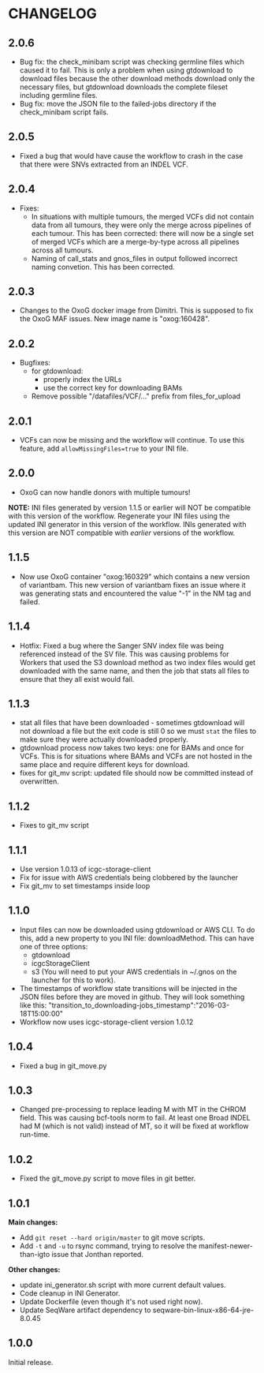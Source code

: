 # CHANGELOG

## 2.0.6
 - Bug fix: the check_minibam script was checking germline files which caused it to fail. This is only a problem when using gtdownload to download files because the other download methods download only the necessary files, but gtdownload downloads the complete fileset including germline files.
 - Bug fix: move the JSON file to the failed-jobs directory if the check_minibam script fails.

## 2.0.5
 - Fixed a bug that would have cause the workflow to crash in the case that there were SNVs extracted from an INDEL VCF. 

## 2.0.4
 - Fixes:
 	- In situations with multiple tumours, the merged VCFs did not contain data from all tumours, they were only the merge across pipelines of each tumour. This has been corrected: there will now be a single set of merged VCFs which are a merge-by-type across all pipelines across all tumours.
 	- Naming of call_stats and gnos_files in output followed incorrect naming convetion. This has been corrected.

## 2.0.3
 - Changes to the OxoG docker image from Dimitri. This is supposed to fix the OxoG MAF issues. New image name is "oxog:160428".

## 2.0.2
 - Bugfixes:
 	- for gtdownload:
 		- properly index the URLs
 		- use the correct key for downloading BAMs
 	- Remove possible "/datafiles/VCF/..." prefix from files_for_upload

## 2.0.1
 - VCFs can now be missing and the workflow will continue. To use this feature, add `allowMissingFiles=true` to your INI file.

## 2.0.0
 - OxoG can now handle donors with multiple tumours!

 **NOTE:** INI files generated by version 1.1.5 or earlier will NOT be compatible with this version of the workflow. Regenerate your INI files using the updated INI generator in this version of the workflow. INIs generated with this version are NOT compatible with *earlier* versions of the workflow.

## 1.1.5
 - Now use OxoG container "oxog:160329" which contains a new version of variantbam. This new version of variantbam fixes an issue where it was generating stats and encountered the value "-1" in the NM tag and failed.

## 1.1.4
 - Hotfix: Fixed a bug where the Sanger SNV index file was being referenced instead of the SV file. This was causing problems for Workers that used the S3 download method as two index files would get downloaded with the same name, and then the job that stats all files to ensure that they all exist would fail.
 

## 1.1.3
 - stat all files that have been downloaded - sometimes gtdownload will not download a file but the exit code is still 0 so we must `stat` the files to make sure they were actually downloaded properly.
 - gtdownload process now takes two keys: one for BAMs and once for VCFs. This is for situations where BAMs and VCFs are not hosted in the same place and require different keys for download.
 - fixes for git_mv script: updated file should now be committed instead of overwritten.

## 1.1.2
 - Fixes to git_mv script

## 1.1.1
 - Use version 1.0.13 of icgc-storage-client
 - Fix for issue with AWS credentials being clobbered by the launcher
 - Fix git_mv to set timestamps inside loop

## 1.1.0
 - Input files can now be downloaded using gtdownload or AWS CLI. To do this, add a new property to you INI file: downloadMethod.
This can have one of three options:
	- gtdownload
	- icgcStorageClient
	- s3 (You will need to put your AWS credentials in ~/.gnos on the launcher for this to work).
 - The timestamps of workflow state transitions will be injected in the JSON files before they are moved in github. They will look something like this: "transition_to_downloading-jobs_timestamp":"2016-03-18T15:00:00"
 - Workflow now uses icgc-storage-client version 1.0.12

## 1.0.4
 - Fixed a bug in git_move.py

## 1.0.3
 - Changed pre-processing to replace leading M with MT in the CHROM field. This was causing bcf-tools norm to fail.
	At least one Broad INDEL had M (which is not valid) instead of MT, so it will be fixed at workflow run-time. 
 
## 1.0.2
 - Fixed the git_move.py script to move files in git better.

## 1.0.1
**Main changes:**
 - Add `git reset --hard origin/master` to git move scripts.
 - Add `-t` and `-u` to rsync command, trying to resolve the manifest-newer-than-igto issue that Jonthan reported.

**Other changes:**
 - update ini_generator.sh script with more current default values.
 - Code cleanup in INI Generator.
 - Update Dockerfile (even though it's not used right now).
 - Update SeqWare artifact dependency to seqware-bin-linux-x86-64-jre-8.0.45
 
## 1.0.0
Initial release.